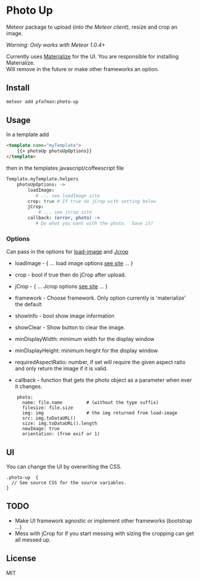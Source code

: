 Photo Up
====================

Meteor package to upload (*into the Meteor client*), resize and crop an image.

*Warning: Only works with Meteor 1.0.4+*

Currently uses [Materialize](http://materializecss.com) for the UI.  You are responsible for  installing Materialize.  
Will remove in the future or make other frameworks an option.

## Install

```bash
meteor add pfafman:photo-up
```

## Usage

In a template add
```html
<template name="myTemplate">
	{{> photoUp photoUpOptions}}
</template>
```

then in the templates javascript/coffeescript file
```coffeescript
Template.myTemplate.helpers
    photoUpOptions: ->
        loadImage:
           # ... see loadImage site
        crop: true # If true do jCrop with setting below
        jCrop:
        	# ... see jcrop site
        callback: (error, photo) ->
           # Do what you want with the photo.  Save it?
```

### Options

Can pass in the options for [load-image](https://github.com/blueimp/JavaScript-Load-Image#options) and [Jcrop](http://deepliquid.com/content/Jcrop_Manual.html#Setting_Options)

* loadImage - { ... load image options [see site](https://github.com/blueimp/JavaScript-Load-Image#options) ... }


* crop - bool if true then do jCrop after upload.

* jCrop - { ... Jcrop options [see site](http://deepliquid.com/content/Jcrop_Manual.html#Setting_Options) ... }

* framework - Choose framework.  Only option currently is 'materialize' the default

* showInfo - bool show image information

* showClear - Show button to clear the image. 

* minDisplayWidth: minimum width for the display window
    
* minDisplayHeight: minimum height for the display window

* requiredAspectRatio: number, if set will require the given aspect ratio and only return the image if it is valid.

* callback - function that gets the photo object as a parameter when ever it changes.

```
	photo:
	  name: file.name         # (without the type suffix)
      filesize: file.size
      img: img                # the img returned from load-image
      src: img.toDataURL()
      size: img.toDataURL().length
      newImage: true
      orientation: (from exif or 1)
```


## UI
You can change the UI by overwriting the CSS.

```
.photo-up  {
  // See source CSS for the source variables.
}
```


## TODO

* Make UI framework agnostic or implement other frameworks (bootstrap ...)
* Mess with jCrop for if you start messing with sizing the cropping can get all messed up.

## License
MIT

